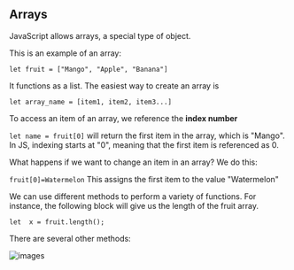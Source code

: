 ## Arrays

JavaScript allows arrays, a special type of object.

This is an example of an array:

`let fruit = ["Mango", "Apple", "Banana"]`

It functions as a list. The easiest way to create an array is

`let array_name = [item1, item2, item3...]`

To access an item of an array, we reference the **index number**

`let name = fruit[0]` will return the first item in the array, which is "Mango". In JS, indexing starts at "0", meaning that the first item is referenced as 0.

What happens if we want to change an item in an array? We do this: 

`fruit[0]=Watermelon` This assigns the first item to the value "Watermelon" 

We can use different methods to perform a variety of functions. For instance, the following block will give us the length of the fruit array. 

`let  x = fruit.length();`

There are several other methods:

![images](https://www.oreilly.com/library/view/javascript-and-jquery/9781118531648/images/p530-001.jpg)

